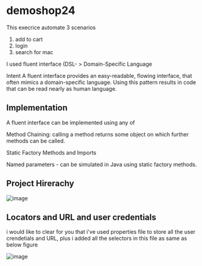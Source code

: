 # demoshop24

This execrice automate 3 scenarios 
1. add to cart 
2. login 
3. search for mac 

I used fluent interface (DSL- > Domain-Specific Language 

Intent
   A fluent interface provides an easy-readable, flowing interface, that often mimics a 
   domain-specific language. Using this pattern results in code that can be read nearly as human language.

Implementation
------------------------------
A fluent interface can be implemented using any of

Method Chaining: calling a method returns some object on which further methods can be called.

Static Factory Methods and Imports

Named parameters - can be simulated in Java using static factory methods.

**Project Hirerachy**
-----------------------------
![image](https://user-images.githubusercontent.com/20645322/118985331-a595ae00-b97e-11eb-90cd-e4d344163411.png)

**Locators and URL and user credentials**
------------------------------------------

i would like to clear for you that i've used properties file to store all the user crendetials and URL, plus i added all the selectors in this file as same as below figure

![image](https://user-images.githubusercontent.com/20645322/119003056-b699eb80-b98d-11eb-869f-bacc613d7b50.png)

